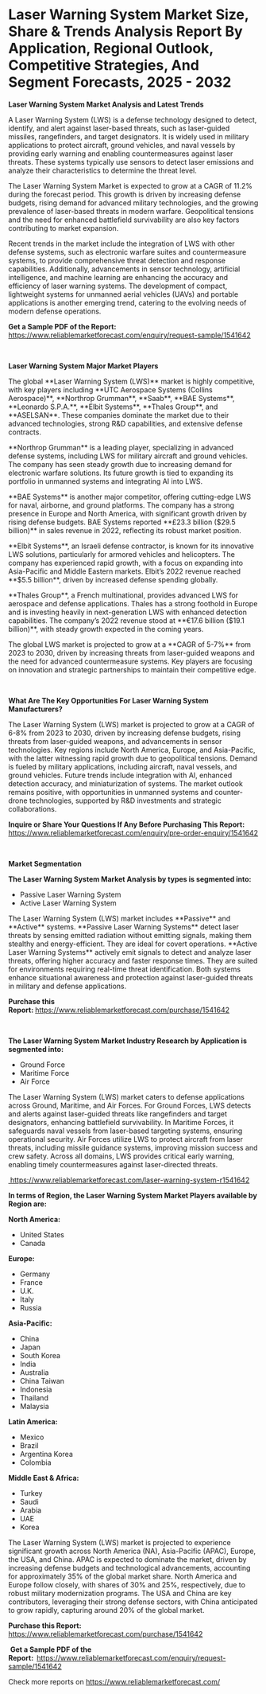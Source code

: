 <p><h1>Laser Warning System Market Size, Share & Trends Analysis Report By Application, Regional Outlook, Competitive Strategies, And Segment Forecasts, 2025 - 2032</h1></p><p><strong>Laser Warning System Market Analysis and Latest Trends</strong></p>
<p><p>A Laser Warning System (LWS) is a defense technology designed to detect, identify, and alert against laser-based threats, such as laser-guided missiles, rangefinders, and target designators. It is widely used in military applications to protect aircraft, ground vehicles, and naval vessels by providing early warning and enabling countermeasures against laser threats. These systems typically use sensors to detect laser emissions and analyze their characteristics to determine the threat level.</p><p>The Laser Warning System Market is expected to grow at a CAGR of 11.2% during the forecast period. This growth is driven by increasing defense budgets, rising demand for advanced military technologies, and the growing prevalence of laser-based threats in modern warfare. Geopolitical tensions and the need for enhanced battlefield survivability are also key factors contributing to market expansion.</p><p>Recent trends in the market include the integration of LWS with other defense systems, such as electronic warfare suites and countermeasure systems, to provide comprehensive threat detection and response capabilities. Additionally, advancements in sensor technology, artificial intelligence, and machine learning are enhancing the accuracy and efficiency of laser warning systems. The development of compact, lightweight systems for unmanned aerial vehicles (UAVs) and portable applications is another emerging trend, catering to the evolving needs of modern defense operations.</p></p>
<p><strong>Get a Sample PDF of the Report:&nbsp;</strong> <a href="https://www.reliablemarketforecast.com/enquiry/request-sample/1541642?utm_campaign=1885&utm_medium=2&utm_source=Github&utm_content=ia&utm_term=22012025&utm_id=laser-warning-system">https://www.reliablemarketforecast.com/enquiry/request-sample/1541642</a></p>
<p>&nbsp;</p>
<p><strong>Laser Warning System Major Market Players</strong></p>
<p><p>The global **Laser Warning System (LWS)** market is highly competitive, with key players including **UTC Aerospace Systems (Collins Aerospace)**, **Northrop Grumman**, **Saab**, **BAE Systems**, **Leonardo S.P.A.**, **Elbit Systems**, **Thales Group**, and **ASELSAN**. These companies dominate the market due to their advanced technologies, strong R&D capabilities, and extensive defense contracts.</p><p>**Northrop Grumman** is a leading player, specializing in advanced defense systems, including LWS for military aircraft and ground vehicles. The company has seen steady growth due to increasing demand for electronic warfare solutions. Its future growth is tied to expanding its portfolio in unmanned systems and integrating AI into LWS.</p><p>**BAE Systems** is another major competitor, offering cutting-edge LWS for naval, airborne, and ground platforms. The company has a strong presence in Europe and North America, with significant growth driven by rising defense budgets. BAE Systems reported **£23.3 billion ($29.5 billion)** in sales revenue in 2022, reflecting its robust market position.</p><p>**Elbit Systems**, an Israeli defense contractor, is known for its innovative LWS solutions, particularly for armored vehicles and helicopters. The company has experienced rapid growth, with a focus on expanding into Asia-Pacific and Middle Eastern markets. Elbit’s 2022 revenue reached **$5.5 billion**, driven by increased defense spending globally.</p><p>**Thales Group**, a French multinational, provides advanced LWS for aerospace and defense applications. Thales has a strong foothold in Europe and is investing heavily in next-generation LWS with enhanced detection capabilities. The company’s 2022 revenue stood at **€17.6 billion ($19.1 billion)**, with steady growth expected in the coming years.</p><p>The global LWS market is projected to grow at a **CAGR of 5-7%** from 2023 to 2030, driven by increasing threats from laser-guided weapons and the need for advanced countermeasure systems. Key players are focusing on innovation and strategic partnerships to maintain their competitive edge.</p></p>
<p>&nbsp;</p>
<p><strong>What Are The Key Opportunities For Laser Warning System Manufacturers?</strong></p>
<p><p>The Laser Warning System (LWS) market is projected to grow at a CAGR of 6-8% from 2023 to 2030, driven by increasing defense budgets, rising threats from laser-guided weapons, and advancements in sensor technologies. Key regions include North America, Europe, and Asia-Pacific, with the latter witnessing rapid growth due to geopolitical tensions. Demand is fueled by military applications, including aircraft, naval vessels, and ground vehicles. Future trends include integration with AI, enhanced detection accuracy, and miniaturization of systems. The market outlook remains positive, with opportunities in unmanned systems and counter-drone technologies, supported by R&D investments and strategic collaborations.</p></p>
<p><strong>Inquire or Share Your Questions If Any Before Purchasing This Report:</strong> <a href="https://www.reliablemarketforecast.com/enquiry/pre-order-enquiry/1541642?utm_campaign=1885&utm_medium=2&utm_source=Github&utm_content=ia&utm_term=22012025&utm_id=laser-warning-system">https://www.reliablemarketforecast.com/enquiry/pre-order-enquiry/1541642</a></p>
<p>&nbsp;</p>
<p><strong>Market Segmentation</strong></p>
<p><strong>The Laser Warning System Market Analysis by types is segmented into:</strong></p>
<p><ul><li>Passive Laser Warning System</li><li>Active Laser Warning System</li></ul></p>
<p><p>The Laser Warning System (LWS) market includes **Passive** and **Active** systems. **Passive Laser Warning Systems** detect laser threats by sensing emitted radiation without emitting signals, making them stealthy and energy-efficient. They are ideal for covert operations. **Active Laser Warning Systems** actively emit signals to detect and analyze laser threats, offering higher accuracy and faster response times. They are suited for environments requiring real-time threat identification. Both systems enhance situational awareness and protection against laser-guided threats in military and defense applications.</p></p>
<p><strong>Purchase this Report:&nbsp;</strong><a href="https://www.reliablemarketforecast.com/purchase/1541642?utm_campaign=1885&utm_medium=2&utm_source=Github&utm_content=ia&utm_term=22012025&utm_id=laser-warning-system">https://www.reliablemarketforecast.com/purchase/1541642</a></p>
<p>&nbsp;</p>
<p><strong>The Laser Warning System Market Industry Research by Application is segmented into:</strong></p>
<p><ul><li>Ground Force</li><li>Maritime Force</li><li>Air Force</li></ul></p>
<p><p>The Laser Warning System (LWS) market caters to defense applications across Ground, Maritime, and Air Forces. For Ground Forces, LWS detects and alerts against laser-guided threats like rangefinders and target designators, enhancing battlefield survivability. In Maritime Forces, it safeguards naval vessels from laser-based targeting systems, ensuring operational security. Air Forces utilize LWS to protect aircraft from laser threats, including missile guidance systems, improving mission success and crew safety. Across all domains, LWS provides critical early warning, enabling timely countermeasures against laser-directed threats.</p></p>
<p><a href="https://www.reliablemarketforecast.com/laser-warning-system-r1541642?utm_campaign=1885&utm_medium=2&utm_source=Github&utm_content=ia&utm_term=22012025&utm_id=laser-warning-system">&nbsp;https://www.reliablemarketforecast.com/laser-warning-system-r1541642</a></p>
<p><strong>In terms of Region, the Laser Warning System Market Players available by Region are:</strong></p>
<p>
    <p> <strong> North America: </strong>
        <ul>
            <li>United States</li>
            <li>Canada</li>
        </ul>
        </p> 
    <p> <strong> Europe: </strong>
        <ul>
            <li>Germany</li>
            <li>France</li>
            <li>U.K.</li>
            <li>Italy</li>
            <li>Russia</li>
        </ul>
        </p> 
    <p> <strong> Asia-Pacific: </strong>
        <ul>
            <li>China</li>
            <li>Japan</li>
            <li>South Korea</li>
            <li>India</li>
            <li>Australia</li>
            <li>China Taiwan</li>
            <li>Indonesia</li>
            <li>Thailand</li>
            <li>Malaysia</li>
        </ul>
        </p> 
    <p> <strong> Latin America: </strong>
        <ul>
            <li>Mexico</li>
            <li>Brazil</li>
            <li>Argentina Korea</li>
            <li>Colombia</li>
        </ul>
        </p> 
    <p> <strong> Middle East & Africa: </strong>
        <ul>
            <li>Turkey</li>
            <li>Saudi</li>
            <li>Arabia</li>
            <li>UAE</li>
            <li>Korea</li>
        </ul>
    </p>
    </p>
<p><p>The Laser Warning System (LWS) market is projected to experience significant growth across North America (NA), Asia-Pacific (APAC), Europe, the USA, and China. APAC is expected to dominate the market, driven by increasing defense budgets and technological advancements, accounting for approximately 35% of the global market share. North America and Europe follow closely, with shares of 30% and 25%, respectively, due to robust military modernization programs. The USA and China are key contributors, leveraging their strong defense sectors, with China anticipated to grow rapidly, capturing around 20% of the global market.</p></p>
<p><strong>Purchase this Report: </strong><a href="https://www.reliablemarketforecast.com/purchase/1541642?utm_campaign=1885&utm_medium=2&utm_source=Github&utm_content=ia&utm_term=22012025&utm_id=laser-warning-system">https://www.reliablemarketforecast.com/purchase/1541642</a></p>
<p>&nbsp;<strong>Get a Sample PDF of the Report:&nbsp;&nbsp;</strong><a href="https://www.reliablemarketforecast.com/enquiry/request-sample/1541642?utm_campaign=1885&utm_medium=2&utm_source=Github&utm_content=ia&utm_term=22012025&utm_id=laser-warning-system">https://www.reliablemarketforecast.com/enquiry/request-sample/1541642</a></p>
<p><strong></strong></p>
<p>Check more reports on <a href="https://www.reliablemarketforecast.com/?utm_campaign=1885&utm_medium=2&utm_source=Github&utm_content=ia&utm_term=22012025&utm_id=laser-warning-system">https://www.reliablemarketforecast.com/</a></p>